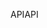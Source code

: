 <span data-ttu-id="94d7b-101">API</span><span class="sxs-lookup"><span data-stu-id="94d7b-101">API</span></span>